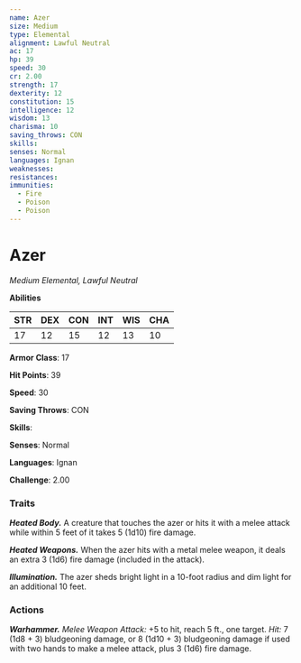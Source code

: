 ```yaml
---
name: Azer
size: Medium
type: Elemental
alignment: Lawful Neutral
ac: 17
hp: 39
speed: 30
cr: 2.00
strength: 17
dexterity: 12
constitution: 15
intelligence: 12
wisdom: 13
charisma: 10
saving_throws: CON
skills: 
senses: Normal
languages: Ignan
weaknesses:
resistances:
immunities:
  - Fire
  - Poison
  - Poison
---
```


# Azer

*Medium Elemental, Lawful Neutral*

**Abilities**

| STR | DEX | CON | INT | WIS | CHA |
| --- | --- | --- | --- | --- | --- |
| 17 | 12 | 15 | 12 | 13 | 10 |

**Armor Class**: 17

**Hit Points**: 39

**Speed**: 30

**Saving Throws**: CON

**Skills**: 

**Senses**: Normal

**Languages**: Ignan

**Challenge**: 2.00


### Traits
***Heated Body.*** A creature that touches the azer or hits it with a melee attack while within 5 feet of it takes 5 (1d10) fire damage. 

***Heated Weapons.*** When the azer hits with a metal melee weapon, it deals an extra 3 (1d6) fire damage (included in the attack). 

***Illumination.*** The azer sheds bright light in a 10-­foot radius and dim light for an additional 10 feet.

### Actions
***Warhammer.*** *Melee Weapon Attack:* +5 to hit, reach 5 ft., one target. *Hit:* 7 (1d8 + 3) bludgeoning damage, or 8 (1d10 + 3) bludgeoning damage if used with two hands to make a melee attack, plus 3 (1d6) fire damage.

